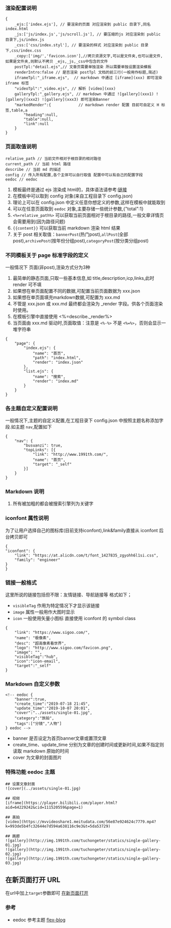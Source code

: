 ### 渲染配置说明
```
{
	_ejs:['index.ejs'], // 要渲染的页面 对应渲染到 public 目录下,同名 index.html
	_js:['js/index.js','js/scroll.js'], // 要压缩的js 对应渲染到 public 目录下,js/index.js
	_css:['css/index.styl'], // 要渲染的样式 对应渲染到 public 目录下,css/index.css
	_copy:['img/','favicon.icon'],//拷贝资源文字,可以是文件夹,也可以是文件,如果是文件夹,则默认不拷贝 _ejs,_js,_css中包含的文件
	postTpl:"detail.ejs",// 文章页需要单独渲染 所以需要单独设置渲染模板	
	renderIntro:false // 是否渲染 postTpl 文档的前三行(一般用作标题,简述)
	iframeTpl:"_iframe.ejs",  // markdown 中通过 [iframe](xxx) 即可渲染 iframe 标签
	"videoTpl":"_video.ejs", // 解析 [video](xxx)
	galleryTpl:"_gallery.ejs", // markdown 中通过 ![gallery](xxx1) ![gallery](xxx2) ![gallery](xxx3) 即可渲染Banner
	"markedRender":{			// markdown render 配置 目前可自定义 H 标签,table,a
		"heading":null, 
		"table":null,
		"link":null
	}
}
```

### 页面取值说明
```
relative_path // 当前文件相对于根目录的相对路径
current_path // 当前 html 路径
describe // 当前 md 的描述
config // 传入所有配置,各个主体可以自行取值 配置中可以有自己的配置字段
eedoc // eedoc
```
1. 模板最终是通过 ejs 渲染成 html的，具体语法请参考:[链接](https://ejs.bootcss.com/)
2. 在模板中可以取到 config 对象(来自工程目录下 config.json)
3. 理论上可以在 config.json 中定义任意你想定义的参数,这样在模板中就能取到
4. 可以在任意页面取到 `eedoc` 对象,主要存储一些统计参数,{"total":1}
5. `<%=relative_path%>` 可以获取当前页面相对于根目录的路径,一般文章详情页会需要用到(因为路径问题)
6. `{{content}}` 可以获取当前 markdown 渲染 html 结果
7. 关于 post 相关取值：`bannerPost`(热门post),`allPost`(全部post),`archivePost`(按年份分组post),`categoryPost`(按分类分组post)

### 不同模板关于 page 标准字段的定义
一般情况下 页面(非post),渲染方式分为3种
1. 最简单的静态页面,只取一些基本信息,如 title,description,icp,links,此时 render 可不填
2. 如果想在单页面配置不同的数据,可配置当前页面数据为 xxx.json
3. 如果想在单页面填充markdown数据,可配置为 xxx.md
4. 不管是 xxx.json 或 xxx.md 最终都会渲染为 _render 字段。供各个页面渲染时使用。
5. 在模板引擎中直接使用 <%=describe._render%>
6. 当页面由 xxx.md 驱动时,页面取值：注意是 `<%-%>` 不是 `<%=%>`，否则会显示一堆字符串
```
{
	"page": {
		"index.ejs": {
			"name": "首页",
			"path": "index.html",
			"render": "index.json"
		},
		"list.ejs": {
			"name": "搜索",
			"render": "index.md"
		}
	}
}
```

### 各主题自定义配置说明
一般情况下,主题的自定义配置,在工程目录下 config.json 中按照主题名称添加字段.如主题 `nav`,配置如下

```
{
	"nav": {
		"busuanzi": true,
		"topLinks": [{
			"link": "http://www.1991th.com/",
			"name": "首页",
			"target": "_self"
		}]
	}
}
```

### Markdown 说明
1. 所有被加粗的都会被搜索引擎列为关键字

### iconfont 属性说明
为了让用户选择自己的图标库(目前支持iconfont),link&family直接从 iconfont 后台拷贝即可
```
{
"iconfont": {
	"link": "https://at.alicdn.com/t/font_1427835_zgyohh6l1si.css",
	"family": "engineer"
}
}
```
### 链接一般格式
这里所说的链接包括但不限：友情链接、导航链接等 格式如下；
- `visibleTag` 作用为特定情况下才显示该链接
- `image` 属性一般用作大图时显示
- `icon` 一般使用矢量小图标 直接使用 iconfont 的 symbol class

```
{
	"link": "https://www.sigoo.com/",
	"name": "极像素",
	"desc": "超高像素看世界",
	"logo": "http://www.sigoo.com/favicon.png",
	"image": "",
	"visibleTag":"hub",
	"icon":"icon-email",
	"target":"_self"
}
```

### Markdown 自定义参数
```
<!-- eedoc {
	"banner":true,
	"create_time":"2019-07-18 21:45",
	"update_time":"2019-10-07 20:01",
	"cover":"../assets/single-01.jpg",	
	"category":"旅拍",
	"tags":["分镜","人物"]
} eedoc -->
```
- banner 是否设定为首页banner文章或置顶文章
- create_time、update_time 分别为文章的创建时间或更新时间,如果不指定则读取 markdown 原始的时间
- cover 为文章的封面图片

### 特殊功能 eedoc 主题
```
## 设置文章封面
![cover](../assets/single-01.jpg)

## 视频
[iframe](https://player.bilibili.com/player.html?aid=64229242&cid=111520559&page=1)

## 美拍
[video](https://mvvideoshare1.meitudata.com/56e87e924624c7779.mp4?k=993de5b4fc32644e7d594a638116c9e3&t=5da53729)

## 画廊
![gallery](http://img.1991th.com/tuchongeter/statics/single-gallery-01.jpg)
![gallery](http://img.1991th.com/tuchongeter/statics/single-gallery-02.jpg)
![gallery](http://img.1991th.com/tuchongeter/statics/single-gallery-03.jpg)
```

## 在新页面打开 URL
在url中加上`target`参数即可 [在新页面打开](http://www.baidu.com?target=blank)

### 参考
- eedoc 参考主题 [flex-blog](http://infinitythemes.ge/flex-blog/)